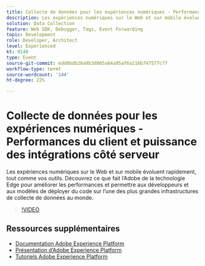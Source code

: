 ```yaml
---
title: Collecte de données pour les expériences numériques - Performances du client et puissance des intégrations côté serveur
description: Les expériences numériques sur le Web et sur mobile évoluent rapidement, tout comme vos outils. Découvrez ce que fait l’Adobe de la technologie Edge pour améliorer les performances et permettre aux développeurs et aux modèles de déployer du code sur l’une des plus grandes infrastructures de collecte de données au monde.
solution: Data Collection
feature: Web SDK, Debugger, Tags, Event Forwarding
topic: Development
role: Developer, Architect
level: Experienced
kt: 9140
type: Event
source-git-commit: edd0bdb28a9b3d065a64a95af6a216b747577c77
workflow-type: tm+mt
source-wordcount: '144'
ht-degree: 22%

---
```


# Collecte de données pour les expériences numériques - Performances du client et puissance des intégrations côté serveur

Les expériences numériques sur le Web et sur mobile évoluent rapidement, tout comme vos outils. Découvrez ce que fait l’Adobe de la technologie Edge pour améliorer les performances et permettre aux développeurs et aux modèles de déployer du code sur l’une des plus grandes infrastructures de collecte de données au monde.

>[!VIDEO](https://video.tv.adobe.com/v/337584/?quality=12&learn=on&hidetitle=true)

## Ressources supplémentaires

- [Documentation Adobe Experience Platform](https://experienceleague.adobe.com/docs/experience-platform.html?lang=fr)
- [Présentation d’Adobe Experience Platform](https://experienceleague.adobe.com/docs/experience-platform/landing/home.html?lang=fr)
- [Tutoriels Adobe Experience Platform](https://experienceleague.adobe.com/docs/platform-learn/tutorials/overview.html?lang=fr)
